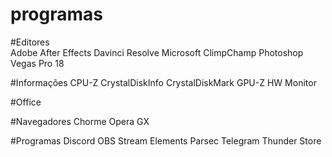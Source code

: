 # programas

#Editores
<br />Adobe After Effects
Davinci Resolve
Microsoft ClimpChamp
Photoshop
Vegas Pro 18

#Informações
CPU-Z
CrystalDiskInfo
CrystalDiskMark
GPU-Z
HW Monitor

#Office

#Navegadores
Chorme
Opera GX

#Programas
Discord
OBS Stream Elements
Parsec
Telegram
Thunder Store
